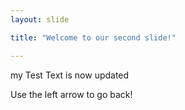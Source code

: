 ```yaml
---
layout: slide

title: "Welcome to our second slide!"

---
```

my Test Text is now updated

Use the left arrow to go back!
